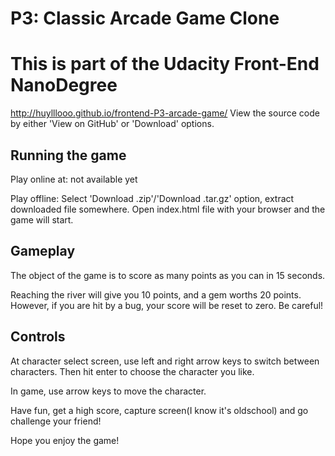 P3: Classic Arcade Game Clone
===============================

# This is part of the Udacity Front-End NanoDegree

http://huylllooo.github.io/frontend-P3-arcade-game/
View the source code by either 'View on GitHub' or 'Download' options.

## Running the game

Play online at: not available yet

Play offline:
	Select 'Download .zip'/'Download .tar.gz' option, extract downloaded file somewhere. Open index.html file with your browser and the game will start.

## Gameplay
The object of the game is to score as many points as you can in 15 seconds.

Reaching the river will give you 10 points, and a gem worths 20 points. However, if you are hit by a bug, your score will be reset to zero. Be careful!

## Controls
At character select screen, use left and right arrow keys to switch between characters. Then hit enter to choose the character you like.

In game, use arrow keys to move the character.


Have fun, get a high score, capture screen(I know it's oldschool) and go challenge your friend!

Hope you enjoy the game!

